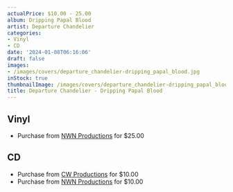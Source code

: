 ```yaml
---
actualPrice: $10.00 - 25.00
album: Dripping Papal Blood
artist: Departure Chandelier
categories:
- Vinyl
- CD
date: '2024-01-08T06:16:06'
draft: false
images:
- /images/covers/departure_chandelier-dripping_papal_blood.jpg
inStock: true
thumbnailImage: /images/covers/departure_chandelier-dripping_papal_blood-thumb.jpg
title: Departure Chandelier - Dripping Papal Blood
---
```


## Vinyl
* Purchase from [NWN Productions](http://shop.nwnprod.com/index.php?route=product/product&path=75&product_id=44914&sort=pd.name&order=ASC) for $25.00
## CD
* Purchase from [CW Productions](https://shop.cwproductions.net/products/departure-chandelier-dripping-papal-blood-cd) for $10.00
* Purchase from [NWN Productions](http://shop.nwnprod.com/index.php?route=product/product&path=93&product_id=44915&sort=pd.name&order=ASC) for $10.00
